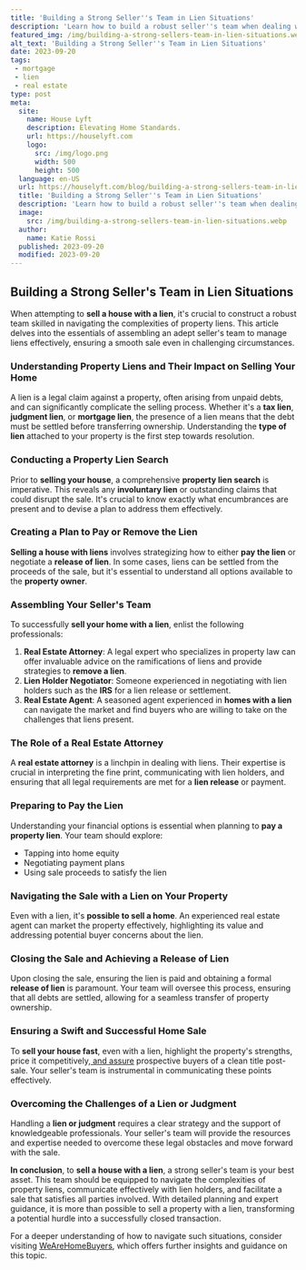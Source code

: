 ```yaml
---
title: 'Building a Strong Seller''s Team in Lien Situations'
description: 'Learn how to build a robust seller''s team when dealing with lien situations. Discover the key strategies to ensure success in curious circumstances.'
featured_img: /img/building-a-strong-sellers-team-in-lien-situations.webp
alt_text: 'Building a Strong Seller''s Team in Lien Situations'
date: 2023-09-20
tags:
 - mortgage
 - lien
 - real estate
type: post
meta:
  site:
    name: House Lyft
    description: Elevating Home Standards.
    url: https://houselyft.com
    logo:
      src: /img/logo.png
      width: 500
      height: 500
  language: en-US
  url: https://houselyft.com/blog/building-a-strong-sellers-team-in-lien-situations
  title: 'Building a Strong Seller''s Team in Lien Situations'
  description: 'Learn how to build a robust seller''s team when dealing with lien situations. Discover the key strategies to ensure success in curious circumstances.'
  image:
    src: /img/building-a-strong-sellers-team-in-lien-situations.webp
  author:
    name: Katie Rossi
  published: 2023-09-20
  modified: 2023-09-20
---
```



## Building a Strong Seller's Team in Lien Situations

When attempting to **sell a house with a lien**, it's crucial to construct a robust team skilled in navigating the complexities of property liens. This article delves into the essentials of assembling an adept seller's team to manage liens effectively, ensuring a smooth sale even in challenging circumstances.

### Understanding Property Liens and Their Impact on Selling Your Home

A lien is a legal claim against a property, often arising from unpaid debts, and can significantly complicate the selling process. Whether it's a **tax lien**, **judgment lien**, or **mortgage lien**, the presence of a lien means that the debt must be settled before transferring ownership. Understanding the **type of lien** attached to your property is the first step towards resolution.

### Conducting a Property Lien Search

Prior to **selling your house**, a comprehensive **property lien search** is imperative. This reveals any **involuntary lien** or outstanding claims that could disrupt the sale. It's crucial to know exactly what encumbrances are present and to devise a plan to address them effectively.

### Creating a Plan to Pay or Remove the Lien

**Selling a house with liens** involves strategizing how to either **pay the lien** or negotiate a **release of lien**. In some cases, liens can be settled from the proceeds of the sale, but it's essential to understand all options available to the **property owner**.

### Assembling Your Seller's Team

To successfully **sell your home with a lien**, enlist the following professionals:

1. **Real Estate Attorney**: A legal expert who specializes in property law can offer invaluable advice on the ramifications of liens and provide strategies to **remove a lien**.
2. **Lien Holder Negotiator**: Someone experienced in negotiating with lien holders such as the **IRS** for a lien release or settlement.
3. **Real Estate Agent**: A seasoned agent experienced in **homes with a lien** can navigate the market and find buyers who are willing to take on the challenges that liens present.

### The Role of a Real Estate Attorney

A **real estate attorney** is a linchpin in dealing with liens. Their expertise is crucial in interpreting the fine print, communicating with lien holders, and ensuring that all legal requirements are met for a **lien release** or payment.

### Preparing to Pay the Lien

Understanding your financial options is essential when planning to **pay a property lien**. Your team should explore:
  - Tapping into home equity
  - Negotiating payment plans
  - Using sale proceeds to satisfy the lien

### Navigating the Sale with a Lien on Your Property

Even with a lien, it's **possible to sell a home**. An experienced real estate agent can market the property effectively, highlighting its value and addressing potential buyer concerns about the lien.

### Closing the Sale and Achieving a Release of Lien

Upon closing the sale, ensuring the lien is paid and obtaining a formal **release of lien** is paramount. Your team will oversee this process, ensuring that all debts are settled, allowing for a seamless transfer of property ownership.

### Ensuring a Swift and Successful Home Sale

To **sell your house fast**, even with a lien, highlight the property's strengths, price it competitively,[  and   assure](https://houselyft.com/blog/clever-marketing-strategies-for-homes-with-liens) prospective buyers of a clean title post-sale. Your seller's team is instrumental in communicating these points effectively.

### Overcoming the Challenges of a Lien or Judgment

Handling a **lien or judgment** requires a clear strategy and the support of knowledgeable professionals. Your seller's team will provide the resources and expertise needed to overcome these legal obstacles and move forward with the sale.

**In conclusion**, to **sell a house with a lien**, a strong seller's team is your best asset. This team should be equipped to navigate the complexities of property liens, communicate effectively with lien holders, and facilitate a sale that satisfies all parties involved. With detailed planning and expert guidance, it is more than possible to sell a property with a lien, transforming a potential hurdle into a successfully closed transaction.

For a deeper understanding of how to navigate such situations, consider visiting [WeAreHomeBuyers](https://www.wearehomebuyers.com/blog/sell-a-house-with-a-lien/), which offers further insights and guidance on this topic.